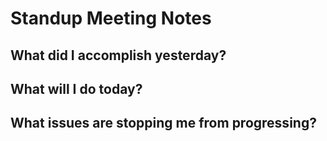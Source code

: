 # Standup Meeting Notes

## What did I accomplish yesterday?

## What will I do today?

## What issues are stopping me from progressing?